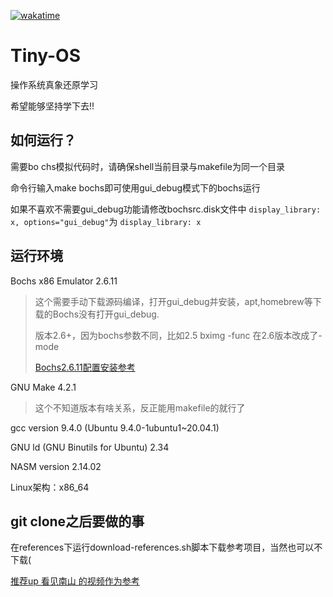 [![wakatime](https://wakatime.com/badge/user/cd8731d7-2366-4da2-8032-5bb5ad0d3122/project/98b03fed-380c-4359-b03a-017e52b6fd99.svg)](https://wakatime.com/badge/user/cd8731d7-2366-4da2-8032-5bb5ad0d3122/project/98b03fed-380c-4359-b03a-017e52b6fd99)

# Tiny-OS

 操作系统真象还原学习

希望能够坚持学下去!!

## 如何运行？

需要bo chs模拟代码时，请确保shell当前目录与makefile为同一个目录

命令行输入make bochs即可使用gui_debug模式下的bochs运行

如果不喜欢不需要gui_debug功能请修改bochsrc.disk文件中 ``display_library: x, options="gui_debug"``为 ``display_library: x``

## 运行环境

Bochs x86 Emulator 2.6.11

> 这个需要手动下载源码编译，打开gui_debug并安装，apt,homebrew等下载的Bochs没有打开gui_debug.
>
> 版本2.6+，因为bochs参数不同，比如2.5 bximg -func 在2.6版本改成了-mode
>
> [Bochs2.6.11配置安装参考](https://www.cnblogs.com/oasisyang/archive/2021/09/30/15358137.html "Bochs2.6.11配置安装参考")

GNU Make 4.2.1

> 这个不知道版本有啥关系，反正能用makefile的就行了

gcc version 9.4.0 (Ubuntu 9.4.0-1ubuntu1~20.04.1)

GNU ld (GNU Binutils for Ubuntu) 2.34

NASM version 2.14.02

Linux架构：x86_64

## git clone之后要做的事

在references下运行download-references.sh脚本下载参考项目，当然也可以不下载(

[推荐up 看见南山 的视频作为参考](https://www.bilibili.com/video/BV1kg4y1V7TV/?share_source=copy_web&vd_source=6a59c86042f2b2c62159e91ee5e54dc5)
